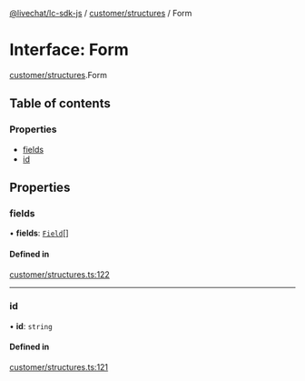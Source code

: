 [@livechat/lc-sdk-js](../README.md) / [customer/structures](../modules/customer_structures.md) / Form

# Interface: Form

[customer/structures](../modules/customer_structures.md).Form

## Table of contents

### Properties

- [fields](customer_structures.Form.md#fields)
- [id](customer_structures.Form.md#id)

## Properties

### fields

• **fields**: [`Field`](customer_structures.Field.md)[]

#### Defined in

[customer/structures.ts:122](https://github.com/livechat/lc-sdk-js/blob/a3fdde0/src/customer/structures.ts#L122)

___

### id

• **id**: `string`

#### Defined in

[customer/structures.ts:121](https://github.com/livechat/lc-sdk-js/blob/a3fdde0/src/customer/structures.ts#L121)
